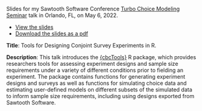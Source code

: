 
Slides for my Sawtooth Software Conference [Turbo Choice Modeling Seminar](https://events.sawtoothsoftware.com/turboseminar) talk in Orlando, FL, on May 6, 2022.

- [View the slides](https://jhelvy.github.io/2022-sawtooth-conf)
- [Download the slides as a pdf](https://github.com/jhelvy/2022-sawtooth-conf/raw/main/2022-sawtooth-conf.pdf)

**Title**: Tools for Designing Conjoint Survey Experiments in R.

**Description**: This talk introduces the [{cbcTools}](https://github.com/jhelvy/cbcTools) R package, which provides researchers tools for assessing experiment designs and sample size requirements under a variety of different conditions prior to fielding an experiment. The package contains functions for generating experiment designs and surveys as well as functions for simulating choice data and estimating user-defined models on different subsets of the simulated data to inform sample size requirements, including using designs exported from Sawtooth Software.


